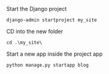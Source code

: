 Start the Django project

    django-admin startproject my_site

CD into the new folder

    cd .\my_site\

Start a new app inside the project app

    python manage.py startapp blog
